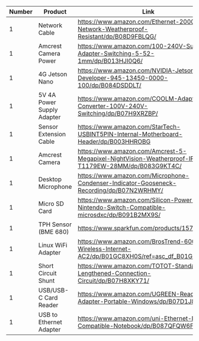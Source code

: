 | Number | Product | Link |
|-|-|-|
|1| Network Cable|https://www.amazon.com/Ethernet-2000Mhz-Network-Weatherproof-Resistant/dp/B08D9FBLQG/
|1| Amcrest Camera Power|https://www.amazon.com/100-240V-Supply-Adapter-Switching-5-52-1mm/dp/B013HJI0Q6/
|1| 4G Jetson Nano|https://www.amazon.com/NVIDIA-Jetson-Nano-Developer-945-13450-0000-100/dp/B084DSDDLT/
|1|5V 4A Power Supply Adapter|https://www.amazon.com/COOLM-Adapter-Converter-100V-240V-Switching/dp/B07H9XRZBP/
|1|Sensor Extension Cable|https://www.amazon.com/StarTech-USBINT5PIN-Internal-Motherboard-Header/dp/B003HHROBG
|1|Amcrest Camera|https://www.amazon.com/Amcrest-5-Megapixel-NightVision-Weatherproof-IP5M-T1179EW-28MM/dp/B083G9KT4C/
|1|Desktop Microphone|https://www.amazon.com/Microphone-Condenser-Indicator-Gooseneck-Recording/dp/B07N2WRHMY/
|1|Micro SD Card|https://www.amazon.com/Silicon-Power-Nintendo-Switch-Compatible-microsdxc/dp/B091B2MX9S/
|1|TPH Sensor (BME 680)|https://www.sparkfun.com/products/15743/
|1|Linux WiFi Adapter|https://www.amazon.com/BrosTrend-600Mbps-Wireless-Internet-AC2/dp/B01GC8XH0S/ref=asc_df_B01GC8XH0S/
|1|Short Circuit Shunt|https://www.amazon.com/TOTOT-Standard-Lengthened-Connection-Circuit/dp/B07H8XKY71/
|1|USB/USB-C Card Reader|https://www.amazon.com/UGREEN-Reader-Adapter-Portable-Windows/dp/B07D1J88CF/
|1|USB to Ethernet Adapter|https://www.amazon.com/uni-Ethernet-Internet-Compatible-Notebook/dp/B087QFQW6F
